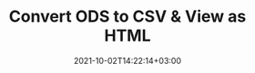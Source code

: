 ---
############################# Static ############################
layout: "autogen"
date: 2021-10-02T14:22:14+03:00
draft: false
path: "total/net/conversion/ods-to-csv/"

############################# Head ############################
head_title: "Convert ODS to CSV in C# VB.NET & View as HTML"
head_description: "Code example to convert ODS to CSV and 100+ other file formats in .NET (C#, VB.NET, ASP.NET & .NET Core) applications. Display the Converted CSV document as HTML viewer."

############################# Header ############################
title: "Convert ODS to CSV & View as HTML"
description: "Programmatically convert ODS to CSV in .NET applications using flexible options to customize the resultant document. Convert the complete document or specific pages based on page numbers or selective page ranges using the .NET document conversion library."

############################# SubMenu ############################
submenu:
    enable: false

############################# Content ############################
content:
    enable: true
    block:
    - title_left: "ODS to CSV Conversion in C# .NET"
      content_left: |
          ODS to CSV file conversion using C#. Add watermark and view the converted document as HTML without using any external software.

          -   Create **Converter** object to convert ODS document
          -   Set the convert options for CSV format
          -   Call **Convert** method of **Converter** class instance for conversion to CSV
          -   Set options for HTML viewer
          -   Create **Viewer** object to view converted CSV as HTML
          
      title_right: "Convert Whole Document or Specific Pages"
      content_right: |
          You require `GroupDocs.Conversion` & `GroupDocs.Viewer` namespaces to convert between a wide range of popular document types such as PDF, Microsoft Word, Excel, PowerPoint, Project, Outlook, HTML, diagrams and image file formats. Explore other [.NET APIs for Office documents](https://products.conholdate.com/total/net/) as offered by Conholdate.Total.
          
          Get the respective assembly files from the [downloads](https://downloads.conholdate.com/total/net) or fetch the whole package from [Nuget](https://www.nuget.org/packages/Conholdate.Total/) to add 'Conholdate.Total` directly in your workspace.
          
      code: |
          ```cs {linenos=false}
          // Convert ODS to CSV using GroupDocs.Conversion API
          // Create Converter object to convert ODS document
          using (Converter converter = new Converter("input.ods"))
          {
              // set the convert options for CSV format
              var convertOptions = converter.GetPossibleConversions()["csv"].ConvertOptions;

              // convert to CSV format
              converter.Convert("output.csv", convertOptions);
          }

          // Set options for HTML viewer
          HtmlViewOptions viewOptions = HtmlViewOptions.ForEmbeddedResources("output{0}.html");

          // Create Viewer object to view converted CSV as HTML
          using (Viewer viewer = new Viewer("output.csv"))
          {
              viewer.View(viewOptions);
          }
          ```
    - title_left: "Add Watermark to Converted CSV in C#"
      content_left: |
          Accurately convert documents (ODS to CSV) exactly as the original file and apply text or image watermarks to the converted document pages using C# .NET.

          -   Create **Converter** object to convert ODS document
          -   Create new instance of **WatermarkOptions** class
          -   Specify watermark properties (color, width, text, image etc)
          -   Instantiate the proper **ConvertOptions** class
          -   Set **Watermark** property of the **ConvertOptions** instance
          -   Call **Convert** method of **Converter** class instance for conversion to CSV
        
      title_right: "Source Document Information Extraction"
      content_right: |
          The documents information extraction feature not only allows getting the basic information about the source document file but it also supports extracting some valuable file-format specific information such as project start and end dates of a Microsoft Project file, any printing restrictions on a PDF document, list of folders enclosed in an Outlook data file etc. 

          Convert popular document file formats on different operating systems such as Windows, Linux or macOS while using platforms such as Windows Azure, Mono and Xamarin.
          
      code: |
          ```cs {linenos=false}
          // Create Converter object to convert ODS document
          using (Converter converter = new Converter("input.ods"))
          {
              // Create new instance of WatermarkOptions class
              WatermarkOptions watermark = new WatermarkOptions
              {
                  Text = "Sample watermark",
                  Color = Color.Red,
                  Width = 100,
                  Height = 100,
                  Background = true
              };

              // Instantiate the proper ConvertOptions class
              PdfConvertOptions options = new PdfConvertOptions
              {
                  Watermark = watermark
              };

              // convert to CSV format
              converter.Convert("output.csv", options);
          }
          ```
############################# About Formats ############################
about_formats:
    enable: false
############################# More Formats ############################
more_formats:
    enable: true
    auto: false
    other_out_formats: PDF DOCX DOT DOTX DOTM TXT RTF HTML MHTML XLS XLSX XLSM XLT XLTX XLTM CSV DIF PPT PPTX PPS PPSX POT POTX POTM ODT OTT OTP ODP ODS EMZ WMZ SVGZ TEX DCM WMF BMP PNG GIF JPEG TIFF
############################# Back to top ###############################
back_to_top:
  enable: true
---
